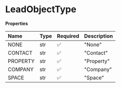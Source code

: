 # LeadObjectType

**Properties**

| Name     | Type | Required | Description |
| :------- | :--- | :------- | :---------- |
| NONE     | str  | ✅       | "None"      |
| CONTACT  | str  | ✅       | "Contact"   |
| PROPERTY | str  | ✅       | "Property"  |
| COMPANY  | str  | ✅       | "Company"   |
| SPACE    | str  | ✅       | "Space"     |

<!-- This file was generated by liblab | https://liblab.com/ -->
